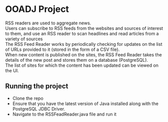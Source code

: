 # OOADJ Project
RSS readers are used to aggregate news.
<br>
Users can subscribe to RSS feeds from the websites and sources of interest to them, and use an RSS reader to scan headlines and read articles from a variety of sources
<br>
The RSS Feed Reader works by periodically checking for updates on the list of URLs provided to it (stored in the form of a CSV file).<br> 
When new content is published on the sites, the RSS Feed Reader takes the details of the new post and stores them on a database (PostgreSQL).<br>
The list of sites for which the content has been updated can be viewed on the UI. 

## Running the project
- Clone the repo
- Ensure that you have the latest version of Java installed along with the PostgreSQL JDBC Driver.
- Navigate to the RSSFeadReader.java file and run it
